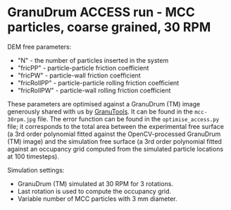 # GranuDrum ACCESS run - MCC particles, coarse grained, 30 RPM

DEM free parameters:

- "N" - the number of particles inserted in the system
- "fricPP" - particle-particle friction coefficient
- "fricPW" - particle-wall friction coefficient
- "fricRollPP" - particle-particle rolling friction coefficient
- "fricRollPW" - particle-wall rolling friction coefficient

These parameters are optimised against a GranuDrum (TM) image generously shared with us by [GranuTools](https://www.granutools.com/en/). It can be found in the `mcc-30rpm.jpg` file.
The error function can be found in the `optimise_access.py` file; it corresponds to the total area between the experimental free surface (a 3rd order polynomial fitted against the OpenCV-processed GranuDrum (TM) image) and the simulation free surface (a 3rd order polynomial fitted against an occupancy grid computed from the simulated particle locations at 100 timesteps).

Simulation settings:

- GranuDrum (TM) simulated at 30 RPM for 3 rotations.
- Last rotation is used to compute the occupancy grid.
- Variable number of MCC particles with 3 mm diameter.
